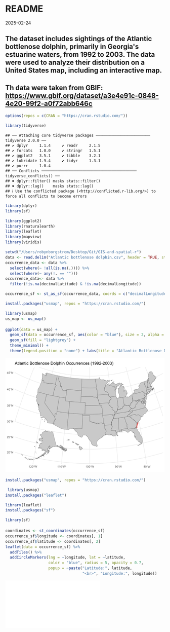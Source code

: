 README
================
2025-02-24

 ## The dataset includes sightings of the Atlantic bottlenose dolphin, primarily in Georgia's estuarine waters, from 1992 to 2003. The data were used to analyze their distribution on a United States map, including an interactive map.

 ## Th data were taken from GBIF: https://www.gbif.org/dataset/a3e4e91c-0848-4e20-99f2-a0f72abb646c 

``` r
options(repos = c(CRAN = "https://cran.rstudio.com/"))
```

``` r
library(tidyverse)
```

    ## ── Attaching core tidyverse packages ──────────────────────── tidyverse 2.0.0 ──
    ## ✔ dplyr     1.1.4     ✔ readr     2.1.5
    ## ✔ forcats   1.0.0     ✔ stringr   1.5.1
    ## ✔ ggplot2   3.5.1     ✔ tibble    3.2.1
    ## ✔ lubridate 1.9.4     ✔ tidyr     1.3.1
    ## ✔ purrr     1.0.4     
    ## ── Conflicts ────────────────────────────────────────── tidyverse_conflicts() ──
    ## ✖ dplyr::filter() masks stats::filter()
    ## ✖ dplyr::lag()    masks stats::lag()
    ## ℹ Use the conflicted package (<http://conflicted.r-lib.org/>) to force all conflicts to become errors

``` r
library(dplyr)
library(sf)
```

``` r
library(ggplot2)      
library(rnaturalearth) 
library(leaflet)
library(mapview)
library(viridis)
```

``` r
setwd("/Users/robynborgstrom/Desktop/Git/GIS-and-spatial-r")
data <- read.delim("Atlantic bottlenose dolphin.csv", header = TRUE, stringsAsFactors = FALSE)
occurrence_data <- data %>%
  select(where(~ !all(is.na(.)))) %>%
  select(where(~ any(!. == ""))) 
occurrence_data<- data %>%
  filter(!is.na(decimalLatitude) & !is.na(decimalLongitude))
```

``` r
occurrence_sf <- st_as_sf(occurrence_data, coords = c("decimalLongitude", "decimalLatitude"), crs = 4326)
```

``` r
install.packages("usmap", repos = "https://cran.rstudio.com/")
```

``` r
library(usmap)
us_map <- us_map()

ggplot(data = us_map) +
  geom_sf(data = occurrence_sf, aes(color = "blue"), size = 2, alpha = 0.6) +
  geom_sf(fill = "lightgrey") +  
  theme_minimal() +
  theme(legend.position = "none") + labs(title = "Atlantic Bottlenose Dolphin Occurrences (1992-2003)")
```

![](README_files/figure-gfm/unnamed-chunk-5-1.png)<!-- -->

``` r
install.packages("usmap", repos = "https://cran.rstudio.com/")
```

``` r
 library(usmap)
install.packages("leaflet")
```

``` r
library(leaflet)
install.packages("sf")
```

``` r
library(sf)

coordinates <- st_coordinates(occurrence_sf)
occurrence_sf$longitude <- coordinates[, 1]
occurrence_sf$latitude <- coordinates[, 2]
leaflet(data = occurrence_sf) %>%
  addTiles() %>%  
  addCircleMarkers(lng = ~longitude, lat = ~latitude, 
                   color = "blue", radius = 5, opacity = 0.7,
                   popup = ~paste("Latitude:", latitude, 
                                  "<br>", "Longitude:", longitude))
```
![Map](file:///Users/robynborgstrom/Desktop/Git/GIS-and-spatial-r/leaflet_map.html)

 
